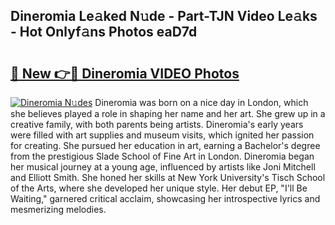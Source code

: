 ## Dineromia Le𝚊ked N𝚞de - Part-TJN Video Le𝚊ks - Hot Onlyf𝚊ns Photos eaD7d

# <h2><a href="http://ac23421.deff.icu/?id=Dineromia">🔗 New 👉🔴 Dineromia VIDEO Photos</a></h2>

[![Dineromia N𝚞des](https://i.imgur.com/rIISA9y.gif)](http://ac23421.deff.icu/?id=Dineromia)
Dineromia was born on a nice day in London, which she believes played a role in shaping her name and her art. She grew up in a creative family, with both parents being artists. Dineromia's early years were filled with art supplies and museum visits, which ignited her passion for creating. She pursued her education in art, earning a Bachelor's degree from the prestigious Slade School of Fine Art in London. Dineromia began her musical journey at a young age, influenced by artists like Joni Mitchell and Elliott Smith. She honed her skills at New York University's Tisch School of the Arts, where she developed her unique style. Her debut EP, "I'll Be Waiting," garnered critical acclaim, showcasing her introspective lyrics and mesmerizing melodies.
